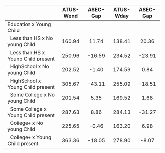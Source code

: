 
|                      |    ATUS-Wend |     ASEC-Gap |    ATUS-Wday |     ASEC-Gap |
| -------------------- | :----------: | :----------: | :----------: | :----------: |
| Education x Young Child |              |              |              |              |
| &nbsp;&nbsp;Less than HS x No young Child |       160.94 |        11.74 |       138.41 |        20.36 |
| &nbsp;&nbsp;Less than HS x Young Child present |       250.96 |       -16.59 |       234.52 |       -23.91 |
| &nbsp;&nbsp;HighSchool x No young Child |       202.52 |        -1.40 |       174.59 |         0.84 |
| &nbsp;&nbsp;HighSchool x Young Child present |       305.67 |       -43.11 |       255.09 |       -18.51 |
| &nbsp;&nbsp;Some College x No young Child |       201.54 |         5.35 |       169.52 |         1.68 |
| &nbsp;&nbsp;Some College x Young Child present |       287.63 |         8.86 |       284.13 |       -31.27 |
| &nbsp;&nbsp;College+ x No young Child |       225.65 |        -0.46 |       163.20 |         6.98 |
| &nbsp;&nbsp;College+ x Young Child present |       363.36 |       -18.05 |       278.90 |        -8.07 |

